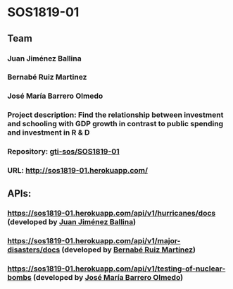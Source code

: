 <html>
    <head>
        <meta charset="UTF-8">
    </head>
    <body>
        <h1>SOS1819-01</h1>
<h2>Team</h2>

<h3>Juan Jiménez Ballina</h3>
<h3>Bernabé Ruiz Martinez</h3>
<h3>José María Barrero Olmedo</h3>
<h3>Project description: Find the relationship between investment and schooling with GDP growth in contrast to public spending and investment in R & D</h3>

<h3>Repository: <a href= "https://github.com/gti-sos/SOS1819-01">gti-sos/SOS1819-01</h3></a>

<h3>URL: <a href= "http://sos1819-01.herokuapp.com">http://sos1819-01.herokuapp.com/</h3></a>

<h2>APIs:</h2>

<a href="https://sos1819-01.herokuapp.com/api/v1/hurricanes/docs"><h3>https://sos1819-01.herokuapp.com/api/v1/hurricanes/docs</a> (developed by <a href="https://github.com/30ner">Juan Jiménez Ballina</a>)</h3>
<a href="https://sos1819-01.herokuapp.com/api/v1/major-disasters/docs"><h3>https://sos1819-01.herokuapp.com/api/v1/major-disasters/docs</a> (developed by <a href="https://github.com/berruimar">Bernabé Ruiz Martínez</a>)</h3>
<a href="https://sos1819-01.herokuapp.com/api/v1/testing-of-nuclear-bombs/docs"><h3>https://sos1819-01.herokuapp.com/api/v1/testing-of-nuclear-bombs</a> (developed by <a href="https://github.com/josbarolm">José María Barrero Olmedo</a>)</h3>
    </body>
</html>
